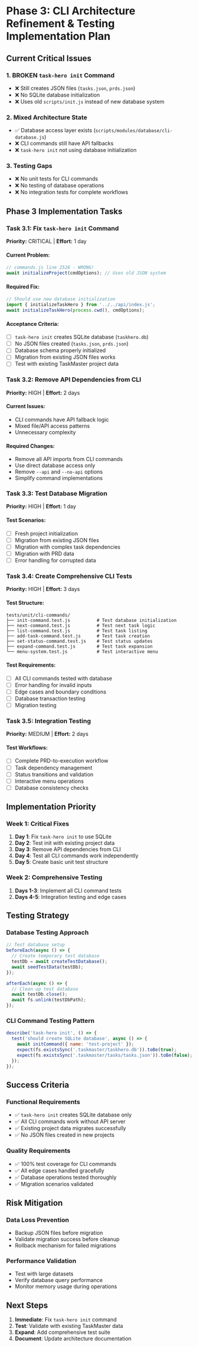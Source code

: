 # Phase 3: CLI Architecture Refinement & Testing Implementation Plan

## Current Critical Issues

### 1. **BROKEN `task-hero init` Command**
- ❌ Still creates JSON files (`tasks.json`, `prds.json`)
- ❌ No SQLite database initialization
- ❌ Uses old `scripts/init.js` instead of new database system

### 2. **Mixed Architecture State**
- ✅ Database access layer exists (`scripts/modules/database/cli-database.js`)
- ❌ CLI commands still have API fallbacks
- ❌ `task-hero init` not using database initialization

### 3. **Testing Gaps**
- ❌ No unit tests for CLI commands
- ❌ No testing of database operations
- ❌ No integration tests for complete workflows

## Phase 3 Implementation Tasks

### **Task 3.1: Fix `task-hero init` Command**
**Priority:** CRITICAL | **Effort:** 1 day

#### Current Problem:
```javascript
// commands.js line 2526 - WRONG!
await initializeProject(cmdOptions); // Uses old JSON system
```

#### Required Fix:
```javascript
// Should use new database initialization
import { initializeTaskHero } from '../../api/index.js';
await initializeTaskHero(process.cwd(), cmdOptions);
```

#### Acceptance Criteria:
- [ ] `task-hero init` creates SQLite database (`taskhero.db`)
- [ ] No JSON files created (`tasks.json`, `prds.json`)
- [ ] Database schema properly initialized
- [ ] Migration from existing JSON files works
- [ ] Test with existing TaskMaster project data

### **Task 3.2: Remove API Dependencies from CLI**
**Priority:** HIGH | **Effort:** 2 days

#### Current Issues:
- CLI commands have API fallback logic
- Mixed file/API access patterns
- Unnecessary complexity

#### Required Changes:
- Remove all API imports from CLI commands
- Use direct database access only
- Remove `--api` and `--no-api` options
- Simplify command implementations

### **Task 3.3: Test Database Migration**
**Priority:** HIGH | **Effort:** 1 day

#### Test Scenarios:
- [ ] Fresh project initialization
- [ ] Migration from existing JSON files
- [ ] Migration with complex task dependencies
- [ ] Migration with PRD data
- [ ] Error handling for corrupted data

### **Task 3.4: Create Comprehensive CLI Tests**
**Priority:** HIGH | **Effort:** 3 days

#### Test Structure:
```
tests/unit/cli-commands/
├── init-command.test.js          # Test database initialization
├── next-command.test.js          # Test next task logic
├── list-command.test.js          # Test task listing
├── add-task-command.test.js      # Test task creation
├── set-status-command.test.js    # Test status updates
├── expand-command.test.js        # Test task expansion
└── menu-system.test.js           # Test interactive menu
```

#### Test Requirements:
- [ ] All CLI commands tested with database
- [ ] Error handling for invalid inputs
- [ ] Edge cases and boundary conditions
- [ ] Database transaction testing
- [ ] Migration testing

### **Task 3.5: Integration Testing**
**Priority:** MEDIUM | **Effort:** 2 days

#### Test Workflows:
- [ ] Complete PRD-to-execution workflow
- [ ] Task dependency management
- [ ] Status transitions and validation
- [ ] Interactive menu operations
- [ ] Database consistency checks

## Implementation Priority

### **Week 1: Critical Fixes**
1. **Day 1**: Fix `task-hero init` to use SQLite
2. **Day 2**: Test init with existing project data
3. **Day 3**: Remove API dependencies from CLI
4. **Day 4**: Test all CLI commands work independently
5. **Day 5**: Create basic unit test structure

### **Week 2: Comprehensive Testing**
1. **Days 1-3**: Implement all CLI command tests
2. **Days 4-5**: Integration testing and edge cases

## Testing Strategy

### **Database Testing Approach**
```javascript
// Test database setup
beforeEach(async () => {
  // Create temporary test database
  testDb = await createTestDatabase();
  await seedTestData(testDb);
});

afterEach(async () => {
  // Clean up test database
  await testDb.close();
  await fs.unlink(testDbPath);
});
```

### **CLI Command Testing Pattern**
```javascript
describe('task-hero init', () => {
  test('should create SQLite database', async () => {
    await initCommand({ name: 'test-project' });
    expect(fs.existsSync('.taskmaster/taskhero.db')).toBe(true);
    expect(fs.existsSync('.taskmaster/tasks/tasks.json')).toBe(false);
  });
});
```

## Success Criteria

### **Functional Requirements**
- ✅ `task-hero init` creates SQLite database only
- ✅ All CLI commands work without API server
- ✅ Existing project data migrates successfully
- ✅ No JSON files created in new projects

### **Quality Requirements**
- ✅ 100% test coverage for CLI commands
- ✅ All edge cases handled gracefully
- ✅ Database operations tested thoroughly
- ✅ Migration scenarios validated

## Risk Mitigation

### **Data Loss Prevention**
- Backup JSON files before migration
- Validate migration success before cleanup
- Rollback mechanism for failed migrations

### **Performance Validation**
- Test with large datasets
- Verify database query performance
- Monitor memory usage during operations

## Next Steps

1. **Immediate**: Fix `task-hero init` command
2. **Test**: Validate with existing TaskMaster data
3. **Expand**: Add comprehensive test suite
4. **Document**: Update architecture documentation
